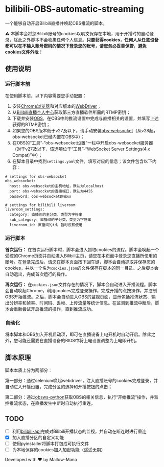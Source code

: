 # bilibili-OBS-automatic-streaming
一个能够自动开启Bilibili直播并唤起OBS推流的脚本。

⚠️ 本脚本会将您Bilibili账号的cookies以明文保存在本地，用于开播时的自动登录，除此之外脚本不会收集任何个人信息。**只要获得cookies，任何人从任意设备都可以在不输入账号密码的情况下登录您的账号，请您务必妥善保管，避免cookies文件外泄！**
## 使用说明
### 运行脚本前
在使用脚本前，以下内容需要您手动配置：

1. 安装[Chrome浏览器](https://www.google.cn/chrome/)和对应版本的[WebDriver](https://chromedriver.chromium.org)；
2. 从[Bilibili直播个人中心](https://link.bilibili.com/p/center/index#/my-room/start-live)获取第三方直播软件所需的RTMP密钥；
3. 下载并安装[OBS](https://obsproject.com)，在OBS中的推流设置中完成与直播相关的设置，并填写上述获得的RTMP密钥；
4. 如果您的OBS版本低于v27及以下，请手动安装[obs-websocket](https://obsproject.com/forum/resources/obs-websocket-remote-control-obs-studio-using-websockets.466/)（从v28起，obs-websocket已经内置在OBS中）；
5. 在OBS的“工具”-“obs-websocket设置”一栏中开启obs-websocket服务器（对于v27及以下，该选项位于“工具”-“WebSocket Server Settings(4.x Compat)”中）；
6. 在脚本目录中找到`settings.yaml`文件，填写对应的信息；该文件包含以下内容：

```
# settings for obs-websocket
obs_websocket:
  host: obs-websocket的主机地址，默认为localhost
  port: obs-websocket的连接端口，默认为4455
  password: obs-websocket的密码

# settings for bilibili liveroom
liveroom_settings:
  category: 直播间的主分类，类型为字符串
  sub_category: 直播间的子分类，类型为字符串
  liveroom_id: 直播间的id，暂时没有使用
```

### 运行脚本
**首次运行：**
在首次运行脚本时，脚本会进入抓取cookies的流程。脚本会唤起一个受控的Chrome页面并自动进入Bilibili主页，请您在本页面中登录您直播所使用的账号。在登录完成后，请您在脚本页面按下回车键，脚本会自动抓取并保存您的cookies，并以一个名为`cookies.json`的文件保存在脚本的同一目录。之后脚本会自动退出，完成首次运行的操作。

**再次运行：**
在`cookies.json`文件存在的情况下，脚本会自动进入开播流程。脚本会自动唤起Chrome，利用cookies完成登录操作，完成开播的点按操作，并控制OBS开始推流。之后，脚本会自动进入OBS的监视页面，显示包括推流状态、输出分辨率和帧率、时间码、丢帧、上传流量等统计信息。在监测到推流中断后，脚本会重新尝试开启推流的操作，直到推流成功。

### 自动化
将本脚本和OBS加入开机启动项，即可在直播设备上电开机时自动开启。除此之外，您可能还需要在直播设备的BIOS中将上电设置调整为上电即开机。

## 脚本原理

脚本本质上分为两部分：

第一部分：通过selenium唤起webdriver，注入直播账号的cookies完成登录，并自动进入开播设置，完成分区的选择和开播按钮的点击；

第二部分：通过[obsws-python](https://github.com/aatikturk/obsws-python)获取OBS的相关信息，执行“开始推流”操作，并监控推流状态，在直播发生中断时自动执行重连。

## TODO
- [ ] 利用[bilibili-api](https://pypi.org/project/bilibili-api/)完成对Bilibili开播状态的监视，并自动在断连时进行重连
- [x] 加入直播分区的自定义功能
- [ ] 使用pyinstaller将脚本打包成可执行文件
- [ ] 为本地保存的cookies加入加密功能（遥遥无期）

Developed with ❤️ by Mallow-Mana
